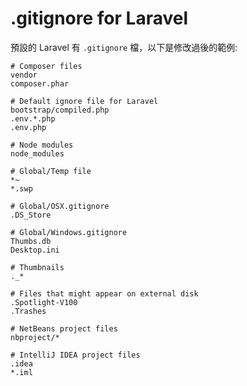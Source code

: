 # .gitignore for Laravel

預設的 Laravel 有 `.gitignore` 檔，以下是修改過後的範例:

```
# Composer files
vendor
composer.phar

# Default ignore file for Laravel
bootstrap/compiled.php
.env.*.php
.env.php

# Node modules
node_modules

# Global/Temp file
*~
*.swp

# Global/OSX.gitignore
.DS_Store

# Global/Windows.gitignore
Thumbs.db
Desktop.ini

# Thumbnails
._*

# Files that might appear on external disk
.Spotlight-V100
.Trashes

# NetBeans project files
nbproject/*

# IntelliJ IDEA project files
.idea
*.iml
```
